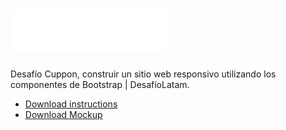 # <img src="./assets/imgs/logos/logo-white.png" width="250" height="70">

Desafío Cuppon, construir un sitio web responsivo utilizando los componentes de Bootstrap | DesafíoLatam.

- [Download instructions](https://mega.nz/file/HaxV3DBZ#59z3pqs_--87FicpakylVXVYeVK_V4w0Ula_GbmFqS8)
- [Download Mockup](https://xd.adobe.com/spec/aad024b9-c153-43f1-4dd6-da519734e1ee-dce1/specs/)
